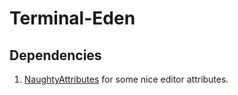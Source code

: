 # Terminal-Eden

## Dependencies

1. [NaughtyAttributes](https://assetstore.unity.com/packages/tools/utilities/naughtyattributes-129996) for some nice editor attributes.
